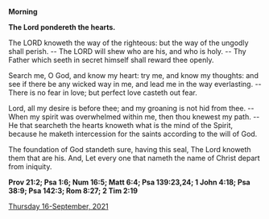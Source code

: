 **Morning**

**The Lord pondereth the hearts.**
 
The LORD knoweth the way of the righteous: but the way of the ungodly shall perish. -- The LORD will shew who are his, and who is holy. -- Thy Father which seeth in secret himself shall reward thee openly.
 
Search me, O God, and know my heart: try me, and know my thoughts: and see if there be any wicked way in me, and lead me in the way everlasting. -- There is no fear in love; but perfect love casteth out fear.
 
Lord, all my desire is before thee; and my groaning is not hid from thee. -- When my spirit was overwhelmed within me, then thou knewest my path. -- He that searcheth the hearts knoweth what is the mind of the Spirit, because he maketh intercession for the saints according to the will of God.
 
The foundation of God standeth sure, having this seal, The Lord knoweth them that are his. And, Let every one that nameth the name of Christ depart from iniquity.  

**Prov 21:2; Psa 1:6; Num 16:5; Matt 6:4; Psa 139:23,24; 1 John 4:18; Psa 38:9; Psa 142:3; Rom 8:27; 2 Tim 2:19**

[Thursday 16-September, 2021](https://t.me/daily_light)
